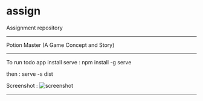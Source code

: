 # assign
Assignment repository

----------------------

Potion Master (A Game Concept and Story)

----------------------

To run todo app install serve : npm install -g serve

then : serve -s dist

Screenshot :
![screenshot](https://user-images.githubusercontent.com/88538752/179231748-64a9c504-4f99-4f1c-9a70-d64241ce31d2.png)

----------------------
